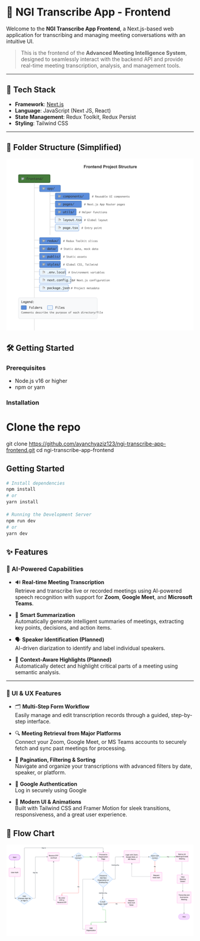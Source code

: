 
# 📝 NGI Transcribe App - Frontend

Welcome to the **NGI Transcribe App Frontend**, a Next.js-based web application for transcribing and managing meeting conversations with an intuitive UI.

> This is the frontend of the **Advanced Meeting Intelligence System**, designed to seamlessly interact with the backend API and provide real-time meeting transcription, analysis, and management tools.

---

## 🚀 Tech Stack

- **Framework**: [Next.js](https://nextjs.org/)
- **Language**: JavaScript (Next JS, React)
- **State Management**: Redux Toolkit, Redux Persist
- **Styling**: Tailwind CSS

---

## 📁 Folder Structure (Simplified)

<img src="./public/frontend_structure.png" alt="NGI Transcribe App Frontend Structure" width="800"/>

## 🛠️ Getting Started

### Prerequisites

- Node.js v16 or higher
- npm or yarn

### Installation


# Clone the repo
git clone https://github.com/ayanchyaziz123/ngi-transcribe-app-frontend.git
cd ngi-transcribe-app-frontend

## Getting Started

```bash
# Install dependencies
npm install
# or
yarn install

# Running the Development Server
npm run dev
# or
yarn dev    
```

## ✨ Features

### 🤖 AI-Powered Capabilities

- 🔊 **Real-time Meeting Transcription**  
  Retrieve and transcribe live or recorded meetings using AI-powered speech recognition with support for **Zoom**, **Google Meet**, and **Microsoft Teams**.

- 🧠 **Smart Summarization**  
  Automatically generate intelligent summaries of meetings, extracting key points, decisions, and action items.

- 🗣️ **Speaker Identification (Planned)**  
  AI-driven diarization to identify and label individual speakers.

- 🧠 **Context-Aware Highlights (Planned)**  
  Automatically detect and highlight critical parts of a meeting using semantic analysis.

---

### 🧩 UI & UX Features

- 🗂️ **Multi-Step Form Workflow**  
  Easily manage and edit transcription records through a guided, step-by-step interface.

- 🔍 **Meeting Retrieval from Major Platforms**  
  Connect your Zoom, Google Meet, or MS Teams accounts to securely fetch and sync past meetings for processing.

- 📅 **Pagination, Filtering & Sorting**  
  Navigate and organize your transcriptions with advanced filters by date, speaker, or platform.

- 🔐 **Google Authentication**  
  Log in securely using Google

- 🎨 **Modern UI & Animations**  
  Built with Tailwind CSS and Framer Motion for sleek transitions, responsiveness, and a great user experience.


## 📁 Flow Chart

<img src="./public/flow_chart.png" alt="NGI Transcribe App Frontend Structure" width="800"/>



